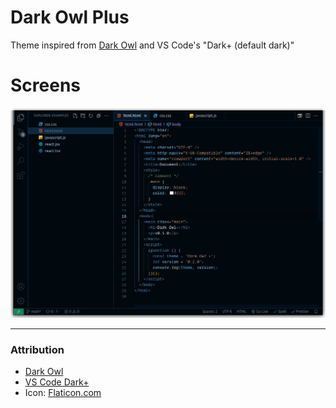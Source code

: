 # Dark Owl Plus

Theme inspired from [Dark Owl](https://github.com/sdras/night-owl-vscode-theme) and VS Code's "Dark+ (default dark)"

# Screens

![screen vscode](./screen-code.png)


---

### Attribution

- [Dark Owl](https://github.com/sdras/night-owl-vscode-theme)
- [VS Code Dark+](https://github.com/microsoft/vscode/blob/main/extensions/theme-defaults/themes/dark_plus.json)
- Icon: [Flaticon.com](https://www.flaticon.com/free-icons/snowy-owl)

